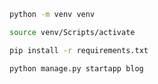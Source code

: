 ```bash
python -m venv venv
```

```bash
source venv/Scripts/activate
```

```bash
pip install -r requirements.txt
```

```bash
python manage.py startapp blog
```

